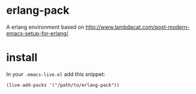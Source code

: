erlang-pack
=========

A erlang environment based on http://www.lambdacat.com/post-modern-emacs-setup-for-erlang/.

# install

In your `.emacs-live.el` add this snippet:
```elisp
(live-add-packs '("/path/to/erlang-pack"))
```
